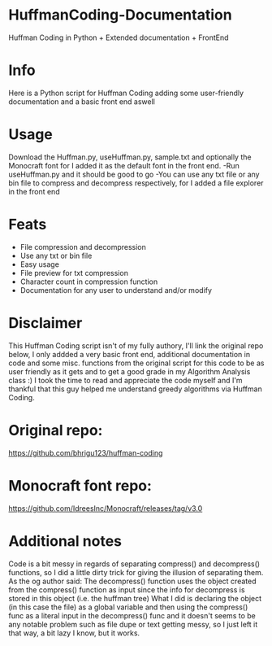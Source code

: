 # HuffmanCoding-Documentation
Huffman Coding in Python + Extended documentation + FrontEnd


# Info
Here is a Python script for Huffman Coding adding some user-friendly documentation and a basic front end aswell

# Usage
Download the Huffman.py, useHuffman.py, sample.txt and optionally the Monocraft font for I added it as the default font in the front end.
-Run useHuffman.py and it should be good to go
-You can use any txt file or any bin file to compress and decompress respectively, for I added a file explorer in the front end

# Feats
- File compression and decompression
- Use any txt or bin file
- Easy usage
- File preview for txt compression
- Character count in compression function
- Documentation for any user to understand and/or modify

# Disclaimer
This Huffman Coding script isn't of my fully authory, I'll link the original repo below, I only addded a very basic front end, additional documentation in code and some misc. functions from the original script for 
this code to be as user friendly as it gets and to get a good grade in my Algorithm Analysis class :) I took the time to read and appreciate the code myself and I'm thankful that this guy helped me understand 
greedy algorithms via Huffman Coding.

# Original repo:
https://github.com/bhrigu123/huffman-coding

# Monocraft font repo:
https://github.com/IdreesInc/Monocraft/releases/tag/v3.0

# Additional notes
Code is a bit messy in regards of separating compress() and decompress() functions, so I did a little dirty trick for giving the illusion of separating them.
As the og author said: The decompress() function uses the object created from the compress() function as input since the info for decompress is stored in this object (i.e. the huffman tree)
What I did is declaring the object (in this case the file) as a global variable and then using the compress() func as a literal input in the decompress() func and it doesn't seems to be any
notable problem such as file dupe or text getting messy, so I just left it that way, a bit lazy I know, but it works.
